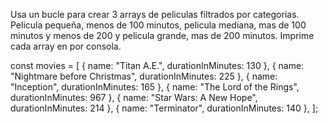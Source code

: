 Usa un bucle para crear 3 arrays de peliculas filtrados por categorias. Pelicula pequeña, menos de 100 minutos, pelicula mediana, mas de 100 minutos y menos de 200 y pelicula grande, mas de 200 minutos. Imprime cada array en por consola.

const movies = [
  { name: "Titan A.E.", durationInMinutes: 130 },
  { name: "Nightmare before Christmas", durationInMinutes: 225 },
  { name: "Inception", durationInMinutes: 165 },
  { name: "The Lord of the Rings", durationInMinutes: 967 },
  { name: "Star Wars: A New Hope", durationInMinutes: 214 },
  { name: "Terminator", durationInMinutes: 140 },
];